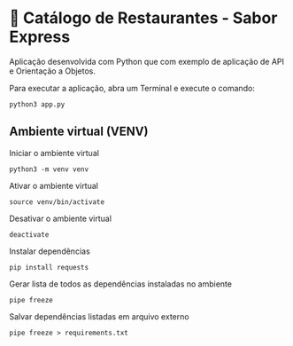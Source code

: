 # 🐍 Catálogo de Restaurantes - Sabor Express

Aplicação desenvolvida com Python que com exemplo de aplicação de API e Orientação a Objetos.

Para executar a aplicação, abra um Terminal e execute o comando:
```
python3 app.py

```

## Ambiente virtual (VENV)

Iniciar o ambiente virtual
```
python3 -m venv venv
```

Ativar o ambiente virtual
```
source venv/bin/activate
```

Desativar o ambiente virtual
```
deactivate
```

Instalar dependências
```
pip install requests
```

Gerar lista de todos as dependências instaladas no ambiente
```
pipe freeze
```

Salvar dependências listadas em arquivo externo
```
pipe freeze > requirements.txt
```
